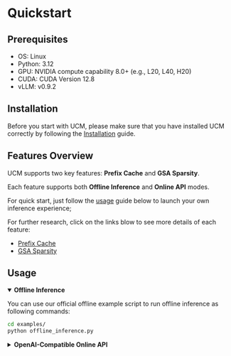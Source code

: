 # Quickstart
## Prerequisites

- OS: Linux
- Python: 3.12
- GPU: NVIDIA compute capability 8.0+ (e.g., L20, L40, H20)
- CUDA: CUDA Version 12.8
- vLLM: v0.9.2

## Installation
Before you start with UCM, please make sure that you have installed UCM correctly by following the [Installation](./installation_gpu.md) guide.

## Features Overview

UCM supports two key features: **Prefix Cache** and **GSA Sparsity**. 

Each feature supports both **Offline Inference** and **Online API** modes. 

For quick start, just follow the [usage](./quick_start.md) guide below to launch your own inference experience;

For further research, click on the links blow to see more details of each feature:
- [Prefix Cache](../user-guide/prefix-cache/index.md)
- [GSA Sparsity](../user-guide/sparse-attention/gsa.md)

## Usage

<details open>
<summary><b>Offline Inference</b></summary>

You can use our official offline example script to run offline inference as following commands:

```bash
cd examples/
python offline_inference.py
```

</details>

<details>
<summary><b>OpenAI-Compatible Online API</b></summary>

For online inference , vLLM with our connector can also be deployed as a server that implements the OpenAI API protocol.

First, specify the python hash seed by:
```bash
export PYTHONHASHSEED=123456
```

Run the following command to start the vLLM server with the Qwen/Qwen2.5-14B-Instruct model:

```bash
vllm serve /home/models/Qwen2.5-14B-Instruct \
--max-model-len 20000 \
--tensor-parallel-size 2 \
--gpu_memory_utilization 0.87 \
--trust-remote-code \
--port 7800 \
--kv-transfer-config \
'{
    "kv_connector": "UnifiedCacheConnectorV1",
    "kv_connector_module_path": "ucm.integration.vllm.uc_connector",
    "kv_role": "kv_both",
    "kv_connector_extra_config": {
        "ucm_connector_name": "UcmDramStore",
        "ucm_connector_config": {
            "max_cache_size": 5368709120,
            "kv_block_size": 262144
        }
    }
}'
```

If you see log as below:

```bash
INFO:     Started server process [32890]
INFO:     Waiting for application startup.
INFO:     Application startup complete.
```

Congratulations, you have successfully started the vLLM server with UCM!

After successfully started the vLLM server，You can interact with the API as following:

```bash
curl http://localhost:7800/v1/completions \
    -H "Content-Type: application/json" \
    -d '{
        "model": "/home/models/Qwen2.5-14B-Instruct",
        "prompt": "Shanghai is a",
        "max_tokens": 7,
        "temperature": 0
    }'
```
</details>

